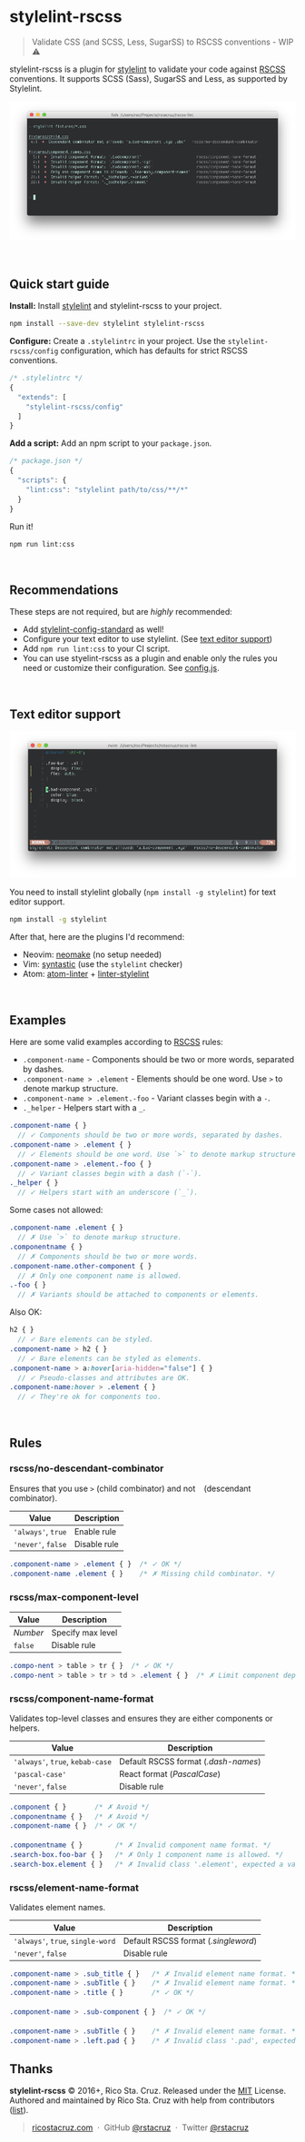 # stylelint-rscss

> Validate CSS (and SCSS, Less, SugarSS) to RSCSS conventions - WIP :warning:

stylelint-rscss is a plugin for [stylelint] to validate your code against [RSCSS] conventions. It supports SCSS (Sass), SugarSS and Less, as supported by Stylelint.

![](docs/images/cli.png)

<br>

## Quick start guide

**Install:** Install [stylelint] and stylelint-rscss to your project.

```sh
npm install --save-dev stylelint stylelint-rscss
```

**Configure:** Create a `.stylelintrc` in your project. Use the `stylelint-rscss/config` configuration, which has defaults for strict RSCSS conventions.

```js
/* .stylelintrc */
{
  "extends": [
    "stylelint-rscss/config"
  ]
}
```

**Add a script:** Add an npm script to your `package.json`.

```js
/* package.json */
{
  "scripts": {
    "lint:css": "stylelint path/to/css/**/*"
  }
}
```

Run it!

```sh
npm run lint:css
```

<br>

## Recommendations

These steps are not required, but are *highly* recommended:

- Add [stylelint-config-standard](https://www.npmjs.com/package/stylelint-config-standard) as well!
- Configure your text editor to use stylelint. (See [text editor support](#text-editor-support))
- Add `npm run lint:css` to your CI script.
- You can use styelint-rscss as a plugin and enable only the rules you need or customize their configuration. See [config.js](config.js).

<br>

## Text editor support

![](docs/images/vim.png)

You need to install stylelint globally (`npm install -g stylelint`) for text editor support.

```sh
npm install -g stylelint
```

After that, here are the plugins I'd recommend:

- Neovim: [neomake](https://github.com/neomake/neomake) (no setup needed)
- Vim: [syntastic](https://github.com/scrooloose/syntastic) (use the `stylelint` checker)
- Atom: [atom-linter](https://github.com/AtomLinter/atom-linter) + [linter-stylelint](https://atom.io/packages/linter-stylelint)

<br>

## Examples

Here are some valid examples according to [RSCSS] rules:

- `.component-name` - Components should be two or more words, separated by dashes.
- `.component-name > .element` - Elements should be one word. Use `>` to denote markup structure.
- `.component-name > .element.-foo` - Variant classes begin with a `-`.
- `._helper` - Helpers start with a `_`.

```scss
.component-name { }
  // ✓ Components should be two or more words, separated by dashes.
.component-name > .element { }
  // ✓ Elements should be one word. Use `>` to denote markup structure.
.component-name > .element.-foo { }
  // ✓ Variant classes begin with a dash (`-`).
._helper { }
  // ✓ Helpers start with an underscore (`_`).
```

Some cases not allowed:

```scss
.component-name .element { }
  // ✗ Use `>` to denote markup structure.
.componentname { }
  // ✗ Components should be two or more words.
.component-name.other-component { }
  // ✗ Only one component name is allowed.
.-foo { }
  // ✗ Variants should be attached to components or elements.
```

Also OK:

```scss
h2 { }
  // ✓ Bare elements can be styled.
.component-name > h2 { }
  // ✓ Bare elements can be styled as elements.
.component-name > a:hover[aria-hidden="false"] { }
  // ✓ Pseudo-classes and attributes are OK.
.component-name:hover > .element { }
  // ✓ They're ok for components too.
```

<br>

## Rules

### rscss/no-descendant-combinator

Ensures that you use `>` (child combinator) and not ` ` (descendant combinator).

| Value | Description |
| --- | --- |
| `'always'`, `true` | Enable rule |
| `'never'`, `false` | Disable rule |

```css
.component-name > .element { }  /* ✓ OK */
.component-name .element { }    /* ✗ Missing child combinator. */
```

### rscss/max-component-level

| Value | Description |
| --- | --- |
| *Number* | Specify max level |
| `false` | Disable rule |

```css
.compo-nent > table > tr { }  /* ✓ OK */
.compo-nent > table > tr > td > .element { }  /* ✗ Limit component depth to 3. */
```

### rscss/component-name-format

Validates top-level classes and ensures they are either components or helpers.

| Value | Description |
| --- | --- |
| `'always'`, `true`, `kebab-case` | Default RSCSS format (*.dash-names*) |
| `'pascal-case'` | React format (*PascalCase*) |
| `'never'`, `false` | Disable rule |

```css
.component { }       /* ✗ Avoid */
.componentname { }   /* ✗ Avoid */
.component-name { }  /* ✓ OK */

.componentname { }        /* ✗ Invalid component name format. */
.search-box.foo-bar { }   /* ✗ Only 1 component name is allowed. */
.search-box.element { }   /* ✗ Invalid class '.element', expected a variant. */
```

### rscss/element-name-format

Validates element names.

| Value | Description |
| --- | --- |
| `'always'`, `true`, `single-word` | Default RSCSS format (*.singleword*) |
| `'never'`, `false` | Disable rule |

```css
.component-name > .sub_title { }   /* ✗ Invalid element name format. */
.component-name > .subTitle { }    /* ✗ Invalid element name format. */
.component-name > .title { }       /* ✓ OK */

.component-name > .sub-component { }  /* ✓ OK */

.component-name > .subTitle { }    /* ✗ Invalid element name format. */
.component-name > .left.pad { }    /* ✗ Invalid class '.pad', expected a variant. */
```

[stylelint]: http://stylelint.io/
[RSCSS]: http://rscss.io/

## Thanks

**stylelint-rscss** © 2016+, Rico Sta. Cruz. Released under the [MIT] License.<br>
Authored and maintained by Rico Sta. Cruz with help from contributors ([list][contributors]).

> [ricostacruz.com](http://ricostacruz.com) &nbsp;&middot;&nbsp;
> GitHub [@rstacruz](https://github.com/rstacruz) &nbsp;&middot;&nbsp;
> Twitter [@rstacruz](https://twitter.com/rstacruz)

[MIT]: http://mit-license.org/
[contributors]: http://github.com/rstacruz/stylelint-rscss/contributors
